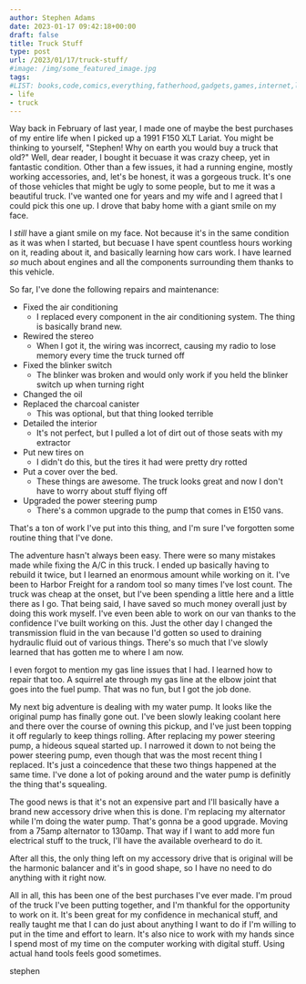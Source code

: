 ```yaml
---
author: Stephen Adams
date: 2023-01-17 09:42:18+00:00
draft: false
title: Truck Stuff
type: post
url: /2023/01/17/truck-stuff/
#image: /img/some_featured_image.jpg
tags:
#LIST: books,code,comics,everything,fatherhood,gadgets,games,internet,life,movies,music,nerd,podcasting,politics,random,science,tech,tv,video,work,writing
- life
- truck
---
```


Way back in February of last year, I made one of maybe the best purchases of my entire life when I picked up a 1991 F150 XLT Lariat. You might be thinking to yourself,
"Stephen! Why on earth you would buy a truck that old?" Well, dear reader, I bought it becuase it was crazy cheep, yet in fantastic condition. Other than a few issues,
it had a running engine, mostly working accessories, and, let's be honest, it was a gorgeous truck. It's one of those vehicles that might be ugly to some people, but to
me it was a beautiful truck. I've wanted one for years and my wife and I agreed that I could pick this one up. I drove that baby home with a giant smile on my face.

I _still_ have a giant smile on my face. Not because it's in the same condition as it was when I started, but becuase I have spent countless hours working on it, reading
about it, and basically learning how cars work. I have learned _so_ much about engines and all the components surrounding them thanks to this vehicle.

So far, I've done the following repairs and maintenance:

- Fixed the air conditioning
  - I replaced every component in the air conditioning system. The thing is basically brand new.
- Rewired the stereo
  - When I got it, the wiring was incorrect, causing my radio to lose memory every time the truck turned off
- Fixed the blinker switch
  - The blinker was broken and would only work if you held the blinker switch up when turning right
- Changed the oil
- Replaced the charcoal canister
  - This was optional, but that thing looked terrible
- Detailed the interior
  - It's not perfect, but I pulled a lot of dirt out of those seats with my extractor
- Put new tires on
  - I didn't do this, but the tires it had were pretty dry rotted
- Put a cover over the bed. 
  - These things are awesome. The truck looks great and now I don't have to worry about stuff flying off
- Upgraded the power steering pump
  - There's a common upgrade to the pump that comes in E150 vans.

That's a ton of work I've put into this thing, and I'm sure I've forgotten some routine thing that I've done. 

The adventure hasn't always been easy. There were so many mistakes made while fixing the A/C in this truck. I ended up basically having to rebuild it twice, but I learned
an enormous amount while working on it. I've been to Harbor Freight for a random tool so many times I've lost count. The truck was cheap at the onset, but I've been spending
a little here and a little there as I go. That being said, I have saved so much money overall just by doing this work myself. I've even been able to work on our van thanks
to the confidence I've built working on this. Just the other day I changed the transmission fluid in the van because I'd gotten so used to draining hydraulic fluid out of
various things. There's so much that I've slowly learned that has gotten me to where I am now.

I even forgot to mention my gas line issues that I had. I learned how to repair that too. A squirrel ate through my gas line at the elbow joint that goes into the fuel pump. That
was no fun, but I got the job done.

My next big adventure is dealing with my water pump. It looks like the original pump has finally gone out. I've been slowly leaking coolant here and there over the course of owning
this pickup, and I've just been topping it off regularly to keep things rolling. After replacing my power steering pump, a hideous squeal started up. I narrowed it down to not being the
power steering pump, even though that was the most recent thing I replaced. It's just a coincedence that these two things happened at the same time. I've done a lot of poking
around and the water pump is definitly the thing that's squealing. 

The good news is that it's not an expensive part and I'll basically have a brand new accessory drive when this is done. I'm replacing my alternator while I'm doing the water pump. That's gonna
be a good upgrade. Moving from a 75amp alternator to 130amp. That way if I want to add more fun electrical stuff to the truck, I'll have the available overheard to do it.

After all this, the only thing left on my accessory drive that is original will be the harmonic balancer and it's in good shape, so I have no need to do anything with it right now.

All in all, this has been one of the best purchases I've ever made. I'm proud of the truck I've been putting together, and I'm thankful for the opportunity to work on it. It's been
great for my confidence in mechanical stuff, and really taught me that I can do just about anything I want to do if I'm willing to put in the time and effort to learn. It's also
nice to work with my hands since I spend most of my time on the computer working with digital stuff. Using actual hand tools feels good sometimes.

stephen
